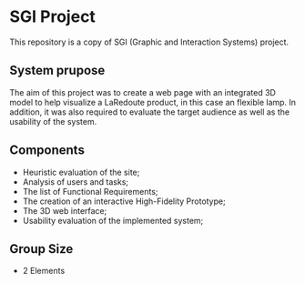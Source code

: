 # SGI Project

This repository is a copy of SGI (Graphic and Interaction Systems) project.


## System prupose

The aim of this project was to create a web page with an integrated 3D model to help visualize a LaRedoute product, in this case an flexible lamp.
In addition, it was also required to evaluate the target audience as well as the usability of the system.

## Components

- Heuristic evaluation of the site;
- Analysis of users and tasks;
- The list of Functional Requirements;
- The creation of an interactive High-Fidelity Prototype;
- The 3D web interface;
- Usability evaluation of the implemented system;

## Group Size

- 2 Elements

